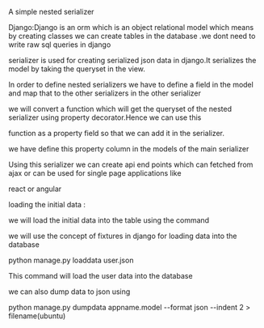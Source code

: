 A simple nested serializer

Django:Django is an orm which is an object relational model which means by creating classes we can create tables in the database .we dont need to write raw sql queries in django

serializer is used for creating serialized json data in django.It serializes the model by taking the queryset in the view.

In order to define nested serializers we have to define a field in the model and map that to the other serializers in the other serializer 

we will convert a function which will get the queryset of the nested serializer using property decorator.Hence we can use this 

function as a property field so that we can add it in the serializer.


we have define this property column in the models of the main serializer

Using this serializer we can create api end points which can fetched from ajax or can be used for single page applications like  

react or angular





loading the initial data :

we will load the initial data into the table using the command

we will use the concept of fixtures in django for loading data into the database



python manage.py loaddata user.json

This command will load the user data into the database 

we can also dump data to json using


python manage.py dumpdata appname.model --format json --indent 2 > filename(ubuntu)




